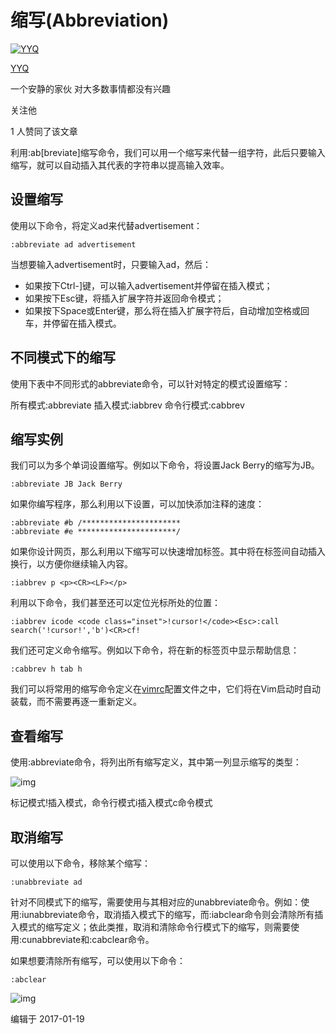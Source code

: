 # 缩写(Abbreviation)

[![YYQ](https://pica.zhimg.com/v2-c4432de041354a82800b86e53483c9c7_xs.jpg?source=172ae18b)](https://www.zhihu.com/people/anthony.yuan)

[YYQ](https://www.zhihu.com/people/anthony.yuan)

一个安静的家伙 对大多数事情都没有兴趣

关注他

1 人赞同了该文章

利用:ab[breviate]缩写命令，我们可以用一个缩写来代替一组字符，此后只要输入缩写，就可以自动插入其代表的字符串以提高输入效率。

## **设置缩写**

使用以下命令，将定义ad来代替advertisement：

```text
:abbreviate ad advertisement
```

当想要输入advertisement时，只要输入ad，然后：

- 如果按下Ctrl-]键，可以输入advertisement并停留在插入模式；
- 如果按下Esc键，将插入扩展字符并返回命令模式；
- 如果按下Space或Enter键，那么将在插入扩展字符后，自动增加空格或回车，并停留在插入模式。

## **不同模式下的缩写**

使用下表中不同形式的abbreviate命令，可以针对特定的模式设置缩写：

所有模式:abbreviate
插入模式:iabbrev
命令行模式:cabbrev

## **缩写实例**

我们可以为多个单词设置缩写。例如以下命令，将设置Jack Berry的缩写为JB。

```text
:abbreviate JB Jack Berry
```

如果你编写程序，那么利用以下设置，可以加快添加注释的速度：

```text
:abbreviate #b /**********************
:abbreviate #e **********************/
```

如果你设计网页，那么利用以下缩写可以快速增加标签。其中<CR><LF>将在标签间自动插入换行，以方便你继续输入内容。

```text
:iabbrev p <p><CR><LF></p>
```

利用以下命令，我们甚至还可以定位光标所处的位置：

```text
:iabbrev icode <code class="inset">!cursor!</code><Esc>:call search('!cursor!','b')<CR>cf!
```

我们还可定义命令缩写。例如以下命令，将在新的标签页中显示帮助信息：

```text
:cabbrev h tab h
```

我们可以将常用的缩写命令定义在[vimrc](https://link.zhihu.com/?target=http%3A//yyq123.blogspot.com/2012/01/vim-vimrc.html)配置文件之中，它们将在Vim启动时自动装载，而不需要再逐一重新定义。

## **查看缩写**

使用:abbreviate命令，将列出所有缩写定义，其中第一列显示缩写的类型：

![img](https://pic4.zhimg.com/80/v2-ebaa48307572e3500ec3475527c6fd17_720w.png)

标记模式!插入模式，命令行模式i插入模式c命令模式

## **取消缩写**

可以使用以下命令，移除某个缩写：

```text
:unabbreviate ad
```

针对不同模式下的缩写，需要使用与其相对应的unabbreviate命令。例如：使用:iunabbreviate命令，取消插入模式下的缩写，而:iabclear命令则会清除所有插入模式的缩写定义；依此类推，取消和清除命令行模式下的缩写，则需要使用:cunabbreviate和:cabclear命令。

如果想要清除所有缩写，可以使用以下命令：

```text
:abclear
```

![img](https://pic1.zhimg.com/80/v2-98892f9b398e8d587683adbb05921334_720w.png)

编辑于 2017-01-19